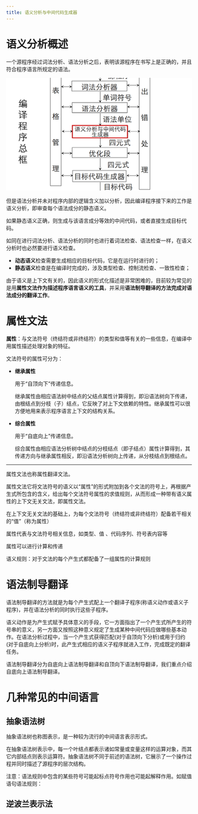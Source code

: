 ```yaml
---
title: 语义分析与中间代码生成器
---
```


# 语义分析概述

一个源程序经过词法分析、语法分析之后，表明该源程序在书写上是正确的，并且符合程序语言所规定的语法。

![](./assets/139.png)

但是语法分析并未对程序内部的逻辑含义加以分析，因此编译程序接下来的工作是语义分析，即审查每个语法成分的静态语义。

如果静态语义正确，则生成与该语言成分等效的中间代码，或者直接生成目标代码。

如同在进行词法分析、语法分析的同时也进行着词法检查、语法检查一样，在语义分析时也必然要进行语义检查。

- **动态语义**检查需要生成相应的目标代码，它是在运行时进行的；
- **静态语义**检查是在编译时完成的，涉及类型检查、控制流检查、一致性检查；

由于语义是上下文有关的，因此语义的形式化描述是非常困难的，目前较为常见的是用**属性文法作为描述程序语言语义的工具**，并采用**语法制导翻译的方法完成对语法成分的翻译工作**。

# 属性文法

**属性**：与文法符号（终结符或非终结符）的类型和值等有关的一些信息，在编译中用属性描述处理对象的特征。

文法符号的属性可分为：

- **继承属性**

  用于“自顶向下”传递信息。

  继承属性由相应语法树中结点的父结点属性计算得到，即沿语法树向下传递，由根结点到分枝（子）结点，它反映了对上下文依赖的特性。继承属性可以很方便地用来表示程序语言上下文的结构关系。

- **综合属性**

  用于“自底向上”传递信息。

  综合属性由相应语法分析树中结点的分枝结点（即子结点）属性计算得到，其传递方向与继承属性相反，即沿语法分析树向上传递，从分枝结点到根结点。

---

属性文法也称属性翻译文法。

属性文法它将文法符号的语义以“属性”的形式附加到各个文法的符号上，再根据产生式所包含的含义，给出每个文法符号属性的求值规则，从而形成一种带有语义属性的上下文无关文法，即属性文法。

在上下文无关文法的基础上，为每个文法符号（终结符或非终结符）配备若干相关的“值”（称为属性）

属性代表与文法符号相关信息，如类型、值 、代码序列、符号表内容等

属性可以进行计算和传递

语义规则：对于文法的每个产生式都配备了一组属性的计算规则

# 语法制导翻译

语法制导翻译的方法就是为每个产生式配上一个翻译子程序(称语义动作或语义子程序)，并在语法分析的同时执行这些子程序。

语义动作是为产生式赋予具体意义的手段，它一方面指出了一个产生式所产生的符号串的意义，另一方面又按照这种意义规定了生成某种中间代码应做哪些基本动作。在语法分析过程中，当一个产生式获得匹配(对于自顶向下分析)或用于归约(对于自底向上分析)时，此产生式相应的语义子程序就进入工作，完成既定的翻译任务。

语法制导翻译分为自底向上语法制导翻译和自顶向下语法制导翻译，我们重点介绍自底向上语法制导翻译。

# 几种常见的中间语言

## 抽象语法树

抽象语法树也称图表示，是一种较为流行的中间语言表示形式。

在抽象语法树表示中，每一个叶结点都表示诸如常量或变量这样的运算对象，而其它内部结点则表示运算符。抽象语法树不同于前述的语法树，它展示了一个操作过程并同时描述了源程序的层次结构。

注意：语法规则中包含的某些符号可能起标点符号作用也可能起解释作用。如赋值语句语法规则：

## 逆波兰表示法
